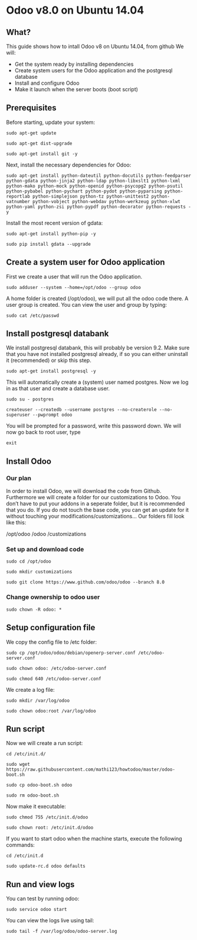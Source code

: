 # Odoo v8.0 on Ubuntu 14.04
## What?
This guide shows how to intall Odoo v8 on Ubuntu 14.04, from github
We will:
* Get the system ready by installing dependencies
* Create system users for the Odoo application and the postgresql database
* Install and configure Odoo
* Make it launch when the server boots (boot script)

## Prerequisites
Before starting, update your system:

`sudo apt-get update`

`sudo apt-get dist-upgrade`

`sudo apt-get install git -y`

Next, install the necessary dependencies for Odoo:

`sudo apt-get install python-dateutil python-docutils python-feedparser python-gdata python-jinja2 python-ldap python-libxslt1 python-lxml python-mako python-mock python-openid python-psycopg2 python-psutil python-pybabel python-pychart python-pydot python-pyparsing python-reportlab python-simplejson python-tz python-unittest2 python-vatnumber python-vobject python-webdav python-werkzeug python-xlwt python-yaml python-zsi python-pypdf python-decorator python-requests -y`

Install the most recent version of gdata:

`sudo apt-get install python-pip -y`

`sudo pip install gdata --upgrade`

## Create a system user for Odoo application
First we create a user that will run the Odoo application.

`sudo adduser --system --home=/opt/odoo --group odoo`

A home folder is created (/opt/odoo), we will put all the odoo code there. A user group is created. You can view the user and group by typing:

`sudo cat /etc/passwd`

## Install postgresql databank
We install postgresql databank, this will probably be version 9.2. Make sure that you have not installed postgresql already, if so you can either uninstall it (recommended) or skip this step.

`sudo apt-get install postgresql -y`

This will automatically create a (system) user named postgres. Now we log in as that user and create a database user.

`sudo su - postgres`

`createuser --createdb --username postgres --no-createrole --no-superuser --pwprompt odoo`

You will be prompted for a password, write this password down. We will now go back to root user, type 

`exit`

## Install Odoo
### Our plan
In order to install Odoo, we will download the code from Github. Furthermore we will create a folder for our customizations to Odoo. You don’t have to put your addons in a seperate folder, but it is recommended that you do. If you do not touch the base code, you can get an update for it without touching your modifications/customizations… Our folders fill look like this:

/opt/odoo
	/odoo
	/customizations


### Set up and download code

`sudo cd /opt/odoo`

`sudo mkdir customizations`

`sudo git clone https://www.github.com/odoo/odoo --branch 8.0`

### Change ownership to odoo user

`sudo chown -R odoo: *`

## Setup configuration file
We copy the config file to /etc folder:

`sudo cp /opt/odoo/odoo/debian/openerp-server.conf /etc/odoo-server.conf`

`sudo chown odoo: /etc/odoo-server.conf`

`sudo chmod 640 /etc/odoo-server.conf`

We create a log file:

`sudo mkdir /var/log/odoo`

`sudo chown odoo:root /var/log/odoo`

## Run script
Now we will create a run script:

`cd /etc/init.d/`

`sudo wget https://raw.githubusercontent.com/mathi123/howtodoo/master/odoo-boot.sh`

`sudo cp odoo-boot.sh odoo`

`sudo rm odoo-boot.sh`

Now make it executable: 

`sudo chmod 755 /etc/init.d/odoo`

`sudo chown root: /etc/init.d/odoo`

If you want to start odoo when the machine starts, execute the following commands:

`cd /etc/init.d`

`sudo update-rc.d odoo defaults`


## Run and view logs
You can test by running odoo:

`sudo service odoo start`

You can view the logs live using tail:

`sudo tail -f /var/log/odoo/odoo-server.log`
